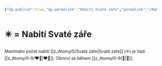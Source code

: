 ```yaml
---
{"dg-publish":true,"dg-permalink":"Nabití Svaté záře","permalink":"/Nabití Svaté záře/"}
---
```


# ✴️ = Nabití Svaté záře
Maximální počet nabití [[z_Atomy/S/Svatá záře\|Svaté záře]] (✴️) je Vaší [[z_Atomy/0-9/❤️‍🔥\|❤️‍🔥]]. Obnoví se během [[z_Atomy/0-9/🔋\|🔋]].